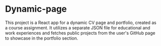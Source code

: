 # Dynamic-page
This project is  a React app for a dynamic CV page and portfolio, created as a course assignment. It utilizes a separate JSON file for educational and work experiences and fetches public projects from the user's GitHub page to showcase in the portfolio section.
